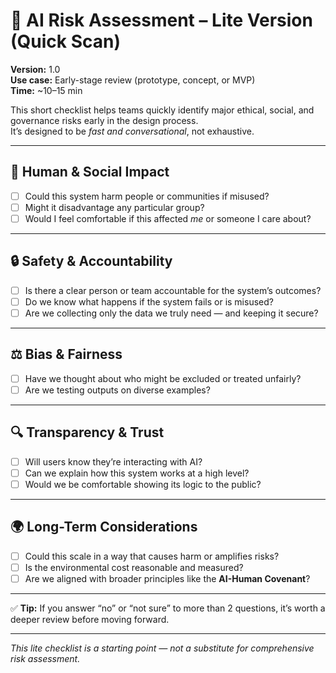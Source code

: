 # 🧪 AI Risk Assessment – Lite Version (Quick Scan)

**Version:** 1.0  
**Use case:** Early-stage review (prototype, concept, or MVP)  
**Time:** ~10–15 min

This short checklist helps teams quickly identify major ethical, social, and governance risks early in the design process.  
It’s designed to be *fast and conversational*, not exhaustive.

---

## 🧍 Human & Social Impact
- [ ] Could this system harm people or communities if misused?  
- [ ] Might it disadvantage any particular group?  
- [ ] Would I feel comfortable if this affected *me* or someone I care about?

---

## 🔒 Safety & Accountability
- [ ] Is there a clear person or team accountable for the system’s outcomes?  
- [ ] Do we know what happens if the system fails or is misused?  
- [ ] Are we collecting only the data we truly need — and keeping it secure?

---

## ⚖️ Bias & Fairness
- [ ] Have we thought about who might be excluded or treated unfairly?  
- [ ] Are we testing outputs on diverse examples?

---

## 🔍 Transparency & Trust
- [ ] Will users know they’re interacting with AI?  
- [ ] Can we explain how this system works at a high level?  
- [ ] Would we be comfortable showing its logic to the public?

---

## 🌍 Long-Term Considerations
- [ ] Could this scale in a way that causes harm or amplifies risks?  
- [ ] Is the environmental cost reasonable and measured?  
- [ ] Are we aligned with broader principles like the **AI-Human Covenant**?

---

✅ **Tip:** If you answer “no” or “not sure” to more than 2 questions, it’s worth a deeper review before moving forward.

---

*This lite checklist is a starting point — not a substitute for comprehensive risk assessment.*
